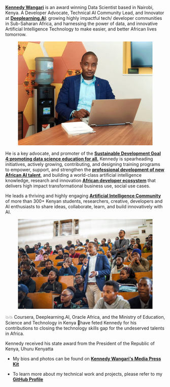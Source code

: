 [**Kennedy Wangari**](https://www.linkedin.com/in/kennedykwangari/) is an award winning Data Scientist based in Nairobi, Kenya. A Developer Advocate, Technical AI Community Lead, and Innovator at [**Deeplearning.AI**](https://www.deeplearning.ai): growing highly impactful tech/ developer communities in Sub-Saharan Africa, and harnessing the power of data, and innovative Artificial Intelligence Technology to make easier, and better African lives tomorrow.
<center>
  <figure>
    <img src="https://raw.githubusercontent.com/kennedykwangari/kennedykwangari.github.io/master/images/kennedykwangari.jpg">
      </figure>
</center>

He is a key advocate, and promoter of the [**Sustainable Development Goal 4:promoting data science education for all.**](https://www.linkedin.com/feed/update/urn:li:activity:6826017508902887424/) Kennedy is spearheading initiatives, actively growing, contributing, and designing training programs to empower, support, and strengthen the [**professional development of new African AI talent**](https://www.linkedin.com/posts/packt-publishing_datascience-data-packtexpertnetwork-activity-6803619378156883968-oaY1), and building a world-class artificial intelligence knowledge, research and innovation [**African developer ecosystem**](https://developer.nvidia.com/emerging-chapters) that delivers high impact transformational business use, social use cases.


He leads a thriving and highly engaging [**Artificial Intelligence Community**](https://www.deeplearning.ai/events/) of more than 300+ Kenyan students, researchers, creative, developers and AI enthusiasts to share ideas, collaborate, learn, and build innovatively with AI.
<center>
  <figure>
    <img src="https://raw.githubusercontent.com/kennedykwangari/kennedykwangari.github.io/master/images/mentoring.jpeg">
      </figure>
</center>

💥💥 Coursera, Deeplearning.AI, Oracle Africa, and the Ministry of Education, Science and Technology in Kenya 🏅have feted Kennedy for his contributions to closing the technology skills gap for the undeserved talents in Africa.  

Kennedy received his state award from the President of the Republic of Kenya, Uhuru Kenyatta

- My bios and photos can be found on [**Kennedy Wangari's Media Press Kit**](https://drive.google.com/drive/folders/16DgrQUjFsRUIbLJY73I2a4tLfUQDkKtt?usp=drive_link)

- To learn more about my technical work and projects, please refer to my [**GitHub Profile**](https://github.com/kennedykwangari)


